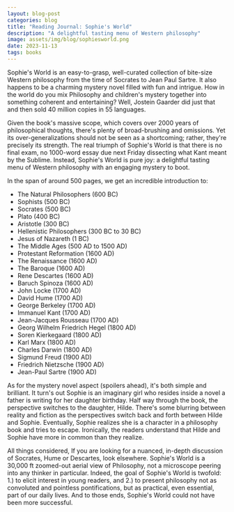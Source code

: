 ```yaml
---
layout: blog-post
categories: blog
title: "Reading Journal: Sophie's World"
description: "A delightful tasting menu of Western philosophy"
image: assets/img/blog/sophiesworld.png
date: 2023-11-13
tags: books
---
```


Sophie's World is an easy-to-grasp, well-curated collection of bite-size Western philosophy from the time of Socrates to Jean Paul Sartre. It also happens to be a charming mystery novel filled with fun and intrigue. How in the world do you mix Philosophy and children's mystery together into something coherent and entertaining? Well, Jostein Gaarder did just that and then sold 40 million copies in 55 languages.

Given the book's massive scope, which covers over 2000 years of philosophical thoughts, there's plenty of broad-brushing and omissions. Yet its over-generalizations should not be seen as a shortcoming; rather, they're precisely its strength. The real triumph of Sophie's World is that there is no final exam, no 1000-word essay due next Friday dissecting what Kant meant by the Sublime. Instead, Sophie's World is pure joy: a delightful tasting menu of Western philosophy with an engaging mystery to boot. 

In the span of around 500 pages, we get an incredible introduction to:

* The Natural Philosophers (600 BC)
* Sophists (500 BC)
* Socrates (500 BC)
* Plato (400 BC)
* Aristotle (300 BC)
* Hellenistic Philosophers (300 BC to 30 BC)
* Jesus of Nazareth (1 BC)
* The Middle Ages (500 AD to 1500 AD)
* Protestant Reformation (1600 AD)
* The Renaissance (1600 AD)
* The Baroque (1600 AD)
* Rene Descartes (1600 AD)
* Baruch Spinoza (1600 AD)
* John Locke (1700 AD)
* David Hume (1700 AD)
* George Berkeley (1700 AD)
* Immanuel Kant (1700 AD)
* Jean-Jacques Rousseau (1700 AD)
* Georg Wilhelm Friedrich Hegel (1800 AD)
* Soren Kierkegaard (1800 AD)
* Karl Marx (1800 AD)
* Charles Darwin (1800 AD)
* Sigmund Freud (1900 AD)
* Friedrich Nietzsche (1900 AD)
* Jean-Paul Sartre (1900 AD)

As for the mystery novel aspect (spoilers ahead), it's both simple and brilliant. It turn's out Sophie is an imaginary girl who resides inside a novel a father is writing for her daughter birthday. Half way through the book, the perspective switches to the daughter, Hilde. There's some blurring between reality and fiction as the perspectives switch back and forth between Hilde and Sophie. Eventually, Sophie realizes she is a character in a philosophy book and tries to escape. Ironically, the readers understand that Hilde and Sophie have more in common than they realize.

All things considered, If you are looking for a nuanced, in-depth discussion of Socrates, Hume or Descartes, look elsewhere. Sophie's World is a 30,000 ft zoomed-out aerial view of Philosophy, not a microscope peering into any thinker in particular. Indeed, the goal of Sophie's World is twofold: 1.) to elicit interest in young readers, and 2.) to present philosophy not as convoluted and pointless pontifications, but as practical, even essential, part of our daily lives. And to those ends, Sophie's World could not have been more successful.






